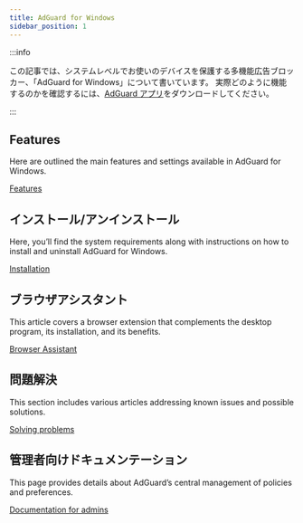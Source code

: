 ```yaml
---
title: AdGuard for Windows
sidebar_position: 1
---
```


:::info

この記事では、システムレベルでお使いのデバイスを保護する多機能広告ブロッカー、「AdGuard for Windows」について書いています。 実際どのように機能するのかを確認するには、[AdGuard アプリ](https://agrd.io/download-kb-adblock)をダウンロードしてください。

:::

## Features

Here are outlined the main features and settings available in AdGuard for Windows.

[Features](/adguard-for-windows/features/features.md)

## インストール/アンインストール

Here, you’ll find the system requirements along with instructions on how to install and uninstall AdGuard for Windows.

[Installation](/adguard-for-windows/installation.md)

## ブラウザアシスタント

This article covers a browser extension that complements the desktop program, its installation, and its benefits.

[Browser Assistant](/adguard-for-windows/browser-assistant.md)

## 問題解決

This section includes various articles addressing known issues and possible solutions.

[Solving problems](/adguard-for-windows/solving-problems/solving-problems.md)

## 管理者向けドキュメンテーション

This page provides details about AdGuard’s central management of policies and preferences.

[Documentation for admins](/adguard-for-windows/admins-documentation.md)
